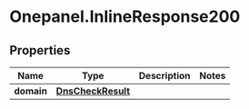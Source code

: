 # Onepanel.InlineResponse200

## Properties
Name | Type | Description | Notes
------------ | ------------- | ------------- | -------------
**domain** | [**DnsCheckResult**](DnsCheckResult.md) |  | 


